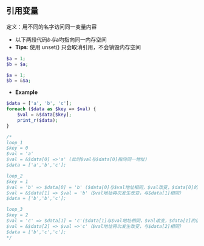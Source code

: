 ## 引用变量
定义：用不同的名字访问同一变量内容
 * 以下两段代码$b与$a均指向同一内存空间
 * **Tips**: 使用 unset() 只会取消引用，不会销毁内存空间
```php
$a = 1;
$b = $a;
```
```php
$a = 1;
$b = &$a;
```

* **Example**
```php
$data = ['a', 'b', 'c'];
foreach ($data as $key => $val) {
    $val = &$data[$key];
    print_r($data);
}

/*
loop_1
$key = 0
$val = 'a'
$val = &$data[0] =>'a' (此时$val与$data[0]指向同一地址)
$data = ['a','b','c'];

loop_2
$key = 1
$val = 'b' => $data[0] = 'b' ($data[0]与$val地址相同，$val改变，$data[0]的值也发生改变)
$val = &$data[1] => $val = 'b'（$val地址再次发生改变，与$data[1]相同）
$data = ['b','b','c'];

loop_3
$key = 2
$val = 'c' => $data[1] = 'c'($data[1]与$val地址相同，$val改变，$data[1]的值也发生改变)
$val = &$data[2] => $val =>'c'（$val地址再次发生改变，与$data[2]相同）
$data = ['b','c','c'];
*/
```
